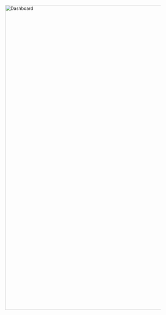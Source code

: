 <img width="1915" height="983" alt="Dashboard" src="https://github.com/user-attachments/assets/2a859100-ee57-43d9-9271-41a53c883993" />
